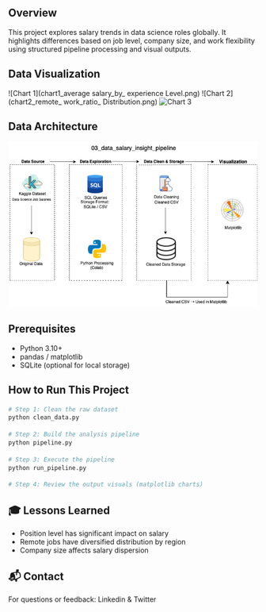 ## Overview
This project explores salary trends in data science roles globally. It highlights differences based on job level, company size, and work flexibility using structured pipeline processing and visual outputs.

## Data Visualization

![Chart 1](chart1_average salary_by_ experience Level.png)
![Chart 2](chart2_remote_ work_ratio_ Distribution.png)
![Chart 3](chart3.png)

## Data Architecture
![Data Architecture](data_salary_insight_pipeline_architecture.png)

## Prerequisites
- Python 3.10+
- pandas / matplotlib
- SQLite (optional for local storage)

## How to Run This Project
```bash
# Step 1: Clean the raw dataset
python clean_data.py

# Step 2: Build the analysis pipeline
python pipeline.py

# Step 3: Execute the pipeline
python run_pipeline.py

# Step 4: Review the output visuals (matplotlib charts)
```

## 🎓 Lessons Learned
- Position level has significant impact on salary
- Remote jobs have diversified distribution by region
- Company size affects salary dispersion

## 📬 Contact
For questions or feedback: Linkedin & Twitter
